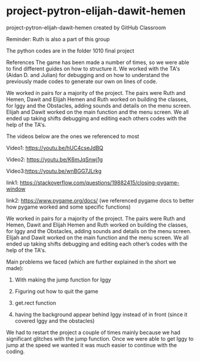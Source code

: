 # project-pytron-elijah-dawit-hemen
project-pytron-elijah-dawit-hemen created by GitHub Classroom

Reminder: Ruth is also a part of this group 

The python codes are in the folder 1010 final project 

References 
The game has been made a number of times, so we were able to find different guides on how to structure it.
We worked with the TA's (Aidan D. and Julian) for debugging and on how to understand the previously made codes to generate 
our own on lines of code.  

We worked in pairs for a majority of the project. The pairs were Ruth and Hemen, Dawit and Elijah
Hemen and Ruth worked on building the classes, for Iggy and the Obstacles, adding sounds and details on the menu screen.    
Elijah and Dawit worked on the main function and the menu screen. 
We all ended up taking shifts debugging and editing each others codes with the help of the TA's. 

The videos below are the ones we referenced to most 

Video1: https://youtu.be/hUC4cseJdBQ

Video2: https://youtu.be/K6mJqSnwj1g

Video3:https://youtu.be/wnBGG7JLrkg 

link1: https://stackoverflow.com/questions/19882415/closing-pygame-window

link2: https://www.pygame.org/docs/ (we referenced pygame docs to better how pygame worked and some specific functions)

We worked in pairs for a majority of the project. The pairs were Ruth and Hemen, Dawit and Elijah
Hemen and Ruth worked on building the classes, for Iggy and the Obstacles, adding sounds and details on the menu screen.   
Elijah and Dawit worked on the main function and the menu screen. 
We all ended up taking shifts debugging and editing each other’s codes with the help of the TA's. 

Main problems we faced (which are further explained in the short we made):

1. With making the jump function for Iggy 

2. Figuring out how to quit the game 

3. get.rect function 

4. having the background appear behind Iggy instead of in front (since it covered Iggy and the obstacles)

We had to restart the project a couple of times mainly because we had significant glitches with the jump function. 
Once we were able to get Iggy to jump at the speed we wanted it was much easier to continue with the coding. 

